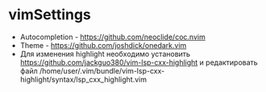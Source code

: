 # vimSettings
- Autocompletion - https://github.com/neoclide/coc.nvim  
- Theme - https://github.com/joshdick/onedark.vim  
- Для изменения highlight необходимо установить https://github.com/jackguo380/vim-lsp-cxx-highlight и редактировать файл /home/user/.vim/bundle/vim-lsp-cxx-highlight/syntax/lsp_cxx_highlight.vim
